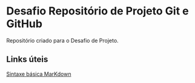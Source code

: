 # Desafio Repositório de Projeto Git e GitHub
Repositório criado para o Desafio de Projeto.

## Links úteis
[Sintaxe básica MarKdown](https://www.markdownguide.org/basic-syntax/)
